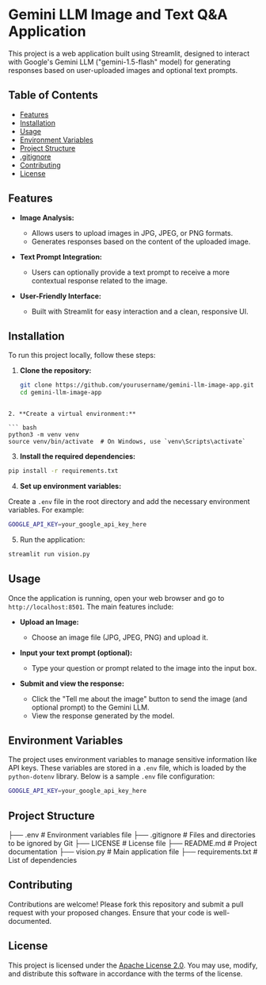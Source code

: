 # Gemini LLM Image and Text Q&A Application

This project is a web application built using Streamlit, designed to interact with Google's Gemini LLM ("gemini-1.5-flash" model) for generating responses based on user-uploaded images and optional text prompts.

## Table of Contents

- [Features](#features)
- [Installation](#installation)
- [Usage](#usage)
- [Environment Variables](#environment-variables)
- [Project Structure](#project-structure)
- [.gitignore](#.gitignore)
- [Contributing](#contributing)
- [License](#license)

## Features

- **Image Analysis:**
  - Allows users to upload images in JPG, JPEG, or PNG formats.
  - Generates responses based on the content of the uploaded image.
  
- **Text Prompt Integration:**
  - Users can optionally provide a text prompt to receive a more contextual response related to the image.

- **User-Friendly Interface:**
  - Built with Streamlit for easy interaction and a clean, responsive UI.

## Installation

To run this project locally, follow these steps:

1. **Clone the repository:**
   ```bash
   git clone https://github.com/yourusername/gemini-llm-image-app.git
   cd gemini-llm-image-app
  ```

2. **Create a virtual environment:**

``` bash 
python3 -m venv venv
source venv/bin/activate  # On Windows, use `venv\Scripts\activate`

```

3. **Install the required dependencies:**

``` bash 
pip install -r requirements.txt
```

4. **Set up environment variables:**

Create a `.env` file in the root directory and add the necessary environment variables. For example:

``` bash 
GOOGLE_API_KEY=your_google_api_key_here
```


5. Run the application:
``` bash 
streamlit run vision.py
```

## Usage

Once the application is running, open your web browser and go to `http://localhost:8501`. The main features include:

- **Upload an Image:**
  - Choose an image file (JPG, JPEG, PNG) and upload it.

- **Input your text prompt (optional):**
  - Type your question or prompt related to the image into the input box.

- **Submit and view the response:**
  - Click the "Tell me about the image" button to send the image (and optional prompt) to the Gemini LLM.
  - View the response generated by the model.

## Environment Variables

The project uses environment variables to manage sensitive information like API keys. These variables are stored in a `.env` file, which is loaded by the `python-dotenv` library. Below is a sample `.env` file configuration:

``` bash 
GOOGLE_API_KEY=your_google_api_key_here
```

## Project Structure

├── .env                      # Environment variables file
├── .gitignore                # Files and directories to be ignored by Git
├── LICENSE                   # License file
├── README.md                 # Project documentation
├── vision.py                 # Main application file
├── requirements.txt          # List of dependencies

## Contributing 

Contributions are welcome! Please fork this repository and submit a pull request with your proposed changes. Ensure that your code  is well-documented.

## License

This project is licensed under the [Apache License 2.0](./LICENSE). You may use, modify, and distribute this software in accordance with the terms of the license.
